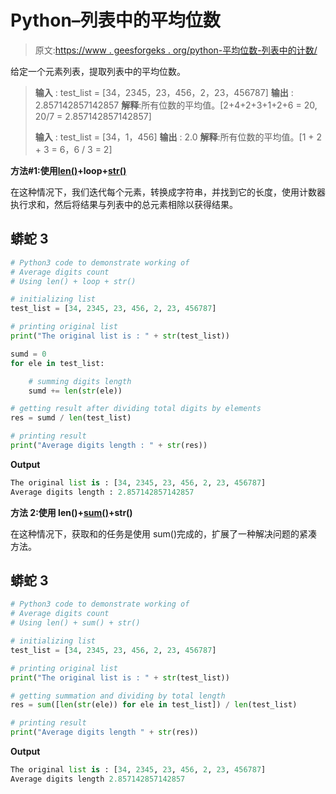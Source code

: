 # Python–列表中的平均位数

> 原文:[https://www . geesforgeks . org/python-平均位数-列表中的计数/](https://www.geeksforgeeks.org/python-average-digits-count-in-a-list/)

给定一个元素列表，提取列表中的平均位数。

> **输入** : test_list = [34，2345，23，456，2，23，456787]
> **输出** : 2.857142857142857
> **解释**:所有位数的平均值。[2+4+2+3+1+2+6 = 20, 20/7 = 2.857142857142857]
> 
> **输入** : test_list = [34，1，456]
> **输出** : 2.0
> **解释**:所有位数的平均值。[1 + 2 + 3 = 6，6 / 3 = 2]

**方法#1:使用**[**len()**](https://www.geeksforgeeks.org/python-string-length-len/)**+loop+**[**str()**](https://www.geeksforgeeks.org/python-str-function/)

在这种情况下，我们迭代每个元素，转换成字符串，并找到它的长度，使用计数器执行求和，然后将结果与列表中的总元素相除以获得结果。

## 蟒蛇 3

```py
# Python3 code to demonstrate working of 
# Average digits count
# Using len() + loop + str()

# initializing list
test_list = [34, 2345, 23, 456, 2, 23, 456787]

# printing original list
print("The original list is : " + str(test_list))

sumd = 0
for ele in test_list:

    # summing digits length 
    sumd += len(str(ele))

# getting result after dividing total digits by elements    
res = sumd / len(test_list)

# printing result 
print("Average digits length : " + str(res))
```

**Output**

```py
The original list is : [34, 2345, 23, 456, 2, 23, 456787]
Average digits length : 2.857142857142857

```

**方法 2:使用 len()+**[**sum()**](https://www.geeksforgeeks.org/sum-function-python/)**+str()**

在这种情况下，获取和的任务是使用 sum()完成的，扩展了一种解决问题的紧凑方法。

## 蟒蛇 3

```py
# Python3 code to demonstrate working of 
# Average digits count
# Using len() + sum() + str()

# initializing list
test_list = [34, 2345, 23, 456, 2, 23, 456787]

# printing original list
print("The original list is : " + str(test_list))

# getting summation and dividing by total length
res = sum([len(str(ele)) for ele in test_list]) / len(test_list)

# printing result 
print("Average digits length " + str(res))
```

**Output**

```py
The original list is : [34, 2345, 23, 456, 2, 23, 456787]
Average digits length 2.857142857142857

```